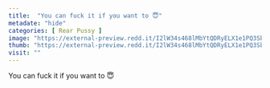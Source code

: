 ```yaml
---
title:  "You can fuck it if you want to 😇"
metadate: "hide"
categories: [ Rear Pussy ]
image: "https://external-preview.redd.it/I2lW34s468lMbYtQDRyELX1e1PQ3SbC7o_JslEbGgyQ.jpg?auto=webp&s=e08fcdbcce8f483f024a0f2b79e233ca60c0dafd"
thumb: "https://external-preview.redd.it/I2lW34s468lMbYtQDRyELX1e1PQ3SbC7o_JslEbGgyQ.jpg?width=1080&crop=smart&auto=webp&s=cf029fa45afa29eca4c3d1146068f97000e40f8f"
visit: ""
---
```

You can fuck it if you want to 😇
